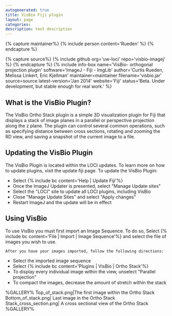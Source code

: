 ```yaml
---
autogenerated: true
title: VisBio Fiji plugin
layout: page
categories: 
description: test description
---
```



{% capture maintainer%}
{% include person content='Rueden' %}
{% endcapture %}

{% capture source%}
{% include github org='uw-loci' repo='visbio-imagej' %}
{% endcapture %}
{% include info-box name='VisBio- orthogonal projection plugin' software='ImageJ - Fiji - ImgLib' author='Curtis Rueden, Melissa Linkert, Eric Kjellman' maintainer=maintainer filename='visbio.jar' source=source latest-version='Jan 2014' website='Fiji' status='Beta. Under development, but stable enough for real work.' %}

What is the VisBio Plugin?
--------------------------

The VisBio Ortho Stack plugin is a simple 3D visualization plugin for Fiji that displays a stack of image planes in a parallel or perspective projection along the z plane. The plugin can control several common operations, such as specifying distance between cross sections, rotating and zooming the RD view, and saving a snapshot of the current image to a file.

Updating the VisBio Plugin
--------------------------

The VisBio Plugin is located within the LOCI updates. To learn more on how to update plugins, visit the update fiji page. To update the VisBio Plugin:

-   Select {% include bc content='Help | Update Fiji'%}
-   Once the ImageJ Updater is presented, select "Manage Update sites"
-   Select the "LOCI" site to update all LOCI plugins, including VisBio
-   Close "Manage Update Sites" and select "Apply changes"
-   Restart ImageJ and the update will be in effect

Using VisBio
------------

To use VisBio you must first import an Image Sequence. To do so, Select {% include bc content='File | Import | Image Sequence'%} and select the file of images you wish to use.

`After you have your images imported, follow the following directions: `

-   Select the imported image sequence
-   Select {% include bc content='Plugins | VisBio | Ortho Stack'%}
-   To display every individual image within the view, unselect "Parallel projection"
-   To compact the images, decrease the amount of stretch within the stack

%GALLERY% Top\_of\_stack.png\|The first image within the Ortho Stack Bottom\_of\_stack.png\| Last image in the Ortho Stack Stack\_cross\_section.png\| A cross sectional view of the Ortho Stack %GALLERY%
